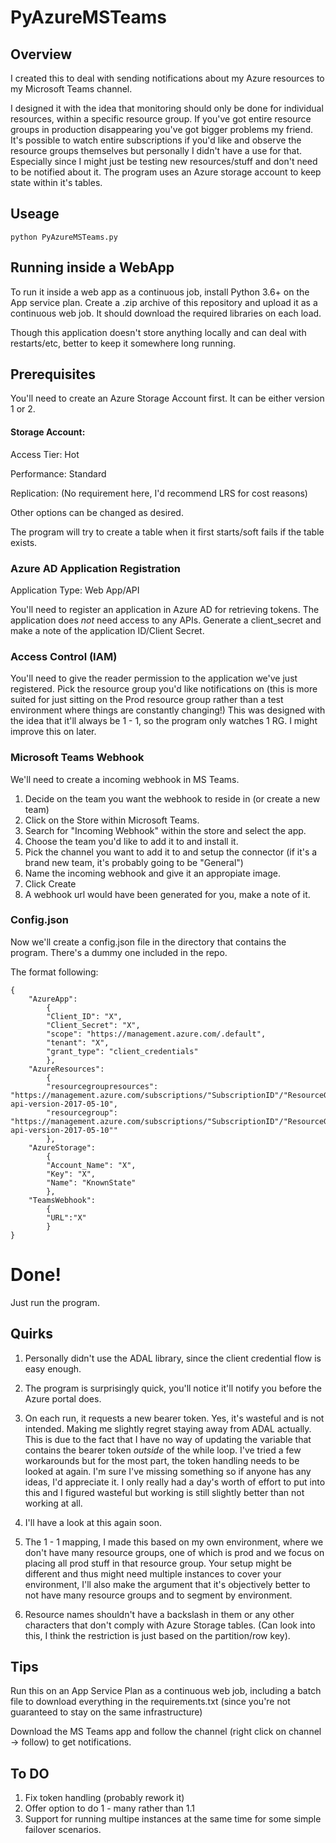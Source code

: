PyAzureMSTeams
======

## Overview

I created this to deal with sending notifications about my Azure resources to my Microsoft Teams channel.

I designed it with the idea that monitoring should only be done for individual resources, within a specific resource group. If you've got entire resource groups in production disappearing you've got bigger problems my friend.  
It's possible to watch entire subscriptions if you'd like and observe the resource groups themselves but personally I didn't have a use for that. Especially since I might just be testing new resources/stuff and don't need to be notified about it.
The program uses an Azure storage account to keep state within it's tables. 

## Useage

```
python PyAzureMSTeams.py 

```

## Running inside a WebApp

To run it inside a web app as a continuous job, install Python 3.6+ on the App service plan. Create a .zip archive of this repository and upload it as a continuous web job. It should download the required libraries on each load. 

Though this application doesn't store anything locally and can deal with restarts/etc, better to keep it somewhere long running.

## Prerequisites

You'll need to create an Azure Storage Account first. It can be either version 1 or 2.

#### Storage Account: 

Access Tier: Hot

Performance: Standard

Replication: (No requirement here, I'd recommend LRS for cost reasons)

Other options can be changed as desired. 

The program will try to create a table when it first starts/soft fails if the table exists.

### Azure AD Application Registration

Application Type: Web App/API

You'll need to register an application in Azure AD for retrieving tokens.
The application does _not_ need access to any APIs.
Generate a client_secret and make a note of the application ID/Client Secret.

### Access Control (IAM)

You'll need to give the reader permission to the application we've just registered.
Pick the resource group you'd like notifications on (this is more suited for just sitting on the Prod resource group rather than a test environment where things are constantly changing!)
This was designed with the idea that it'll always be 1 - 1, so the program only watches 1 RG. I might improve this on later.

 
### Microsoft Teams Webhook 

We'll need to create a incoming webhook in MS Teams.


1. Decide on the team you want the webhook to reside in (or create a new team)
2. Click on the Store within Microsoft Teams.
3. Search for "Incoming Webhook" within the store and select the app.
4. Choose the team you'd like to add it to and install it.
5. Pick the channel you want to add it to and setup the connector (if it's a brand new team, it's probably going to be "General")
6. Name the incoming webhook and give it an appropiate image. 
7. Click Create
8. A webhook url would have been generated for you, make a note of it.



### Config.json

Now we'll create a config.json file in the directory that contains the program. There's a dummy one included in the repo.

The format following:

```
{
	"AzureApp":
		{
		"Client_ID": "X",
		"Client_Secret": "X",
		"scope": "https://management.azure.com/.default",
		"tenant": "X",
		"grant_type": "client_credentials"
		},
	"AzureResources":
		{
		"resourcegroupresources": "https://management.azure.com/subscriptions/"SubscriptionID"/"ResourceGroupName"/resources?api-version-2017-05-10",
		"resourcegroup": "https://management.azure.com/subscriptions/"SubscriptionID"/"ResourceGroupName"?api-version-2017-05-10"" 
		},	
	"AzureStorage":
		{
		"Account_Name": "X",
		"Key": "X",
		"Name": "KnownState"
		},
	"TeamsWebhook":
		{
		"URL":"X"
		}
}
```

# Done! 

Just run the program.

## Quirks

1. Personally didn't use the ADAL library, since the client credential flow is easy enough. 

2. The program is surprisingly quick, you'll notice it'll notify you before the Azure portal does. 

3. On each run, it requests a new bearer token. Yes, it's wasteful and is not intended. Making me slightly regret staying away from ADAL actually.
This is due to the fact that I have no way of updating the variable that contains the bearer token _outside_ of the while loop. I've tried a few workarounds but for the most part, the token handling needs to be looked at again.
I'm sure I've missing something so if anyone has any ideas, I'd appreciate it. I only really had a day's worth of effort to put into this and I figured wasteful but working is still slightly better than not working at all.

4. I'll have a look at this again soon.


5. The 1 - 1 mapping, I made this based on my own environment, where we don't have many resource groups, one of which is prod and we focus on placing all prod stuff in that resource group. Your setup might be different and thus might need multiple instances to cover your environment, I'll also make the argument that it's objectively better to not have many resource groups and to segment by environment.

6. Resource names shouldn't have a backslash in them or any other characters that don't comply with Azure Storage tables. (Can look into this, I think the restriction is just based on the partition/row key).


## Tips 

Run this on an App Service Plan as a continuous web job, including a batch file to download everything in the requirements.txt (since you're not guaranteed to stay on the same infrastructure)

Download the MS Teams app and follow the channel (right click on channel -> follow)  to get notifications.

## To DO

1. Fix token handling (probably rework it)
2. Offer option to do 1 - many rather than 1.1
3. Support for running multipe instances at the same time for some simple failover scenarios.


